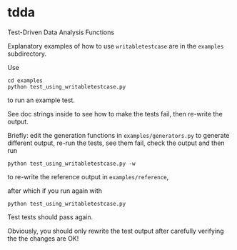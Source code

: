 # tdda
Test-Driven Data Analysis Functions

Explanatory examples of how to use `writabletestcase` are in the `examples`
subdirectory.

Use

    cd examples
    python test_using_writabletestcase.py

to run an example test.

See doc strings inside to see how to make the tests fail, then re-write
the output.

Briefly: edit the generation functions in `examples/generators.py`
to generate different output, re-run the tests, see them fail, check
the output and then run

    python test_using_writabletestcase.py -w

to re-write the reference output in `examples/reference`,

after which if you run again with

    python test_using_writabletestcase.py

Test tests should pass again.

Obviously, you should only rewrite the test output after carefully verifying
the the changes are OK!
